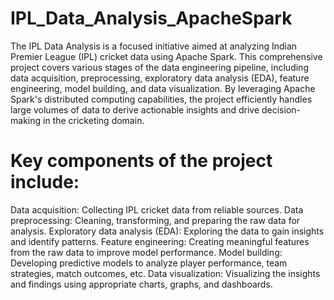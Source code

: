# IPL_Data_Analysis_ApacheSpark

The IPL Data Analysis is a focused initiative aimed at analyzing Indian Premier League (IPL) cricket data using Apache Spark. This comprehensive project covers various stages of the data engineering pipeline, including data acquisition, preprocessing, exploratory data analysis (EDA), feature engineering, model building, and data visualization. By leveraging Apache Spark's distributed computing capabilities, the project efficiently handles large volumes of data to derive actionable insights and drive decision-making in the cricketing domain.

# Key components of the project include:

Data acquisition: Collecting IPL cricket data from reliable sources.
Data preprocessing: Cleaning, transforming, and preparing the raw data for analysis.
Exploratory data analysis (EDA): Exploring the data to gain insights and identify patterns.
Feature engineering: Creating meaningful features from the raw data to improve model performance.
Model building: Developing predictive models to analyze player performance, team strategies, match outcomes, etc.
Data visualization: Visualizing the insights and findings using appropriate charts, graphs, and dashboards.
